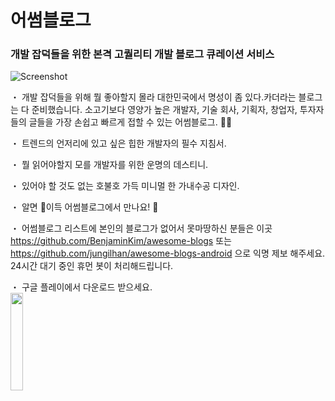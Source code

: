 # 어썸블로그 
### 개발 잡덕들을 위한 본격 고퀄리티 개발 블로그 큐레이션 서비스 

![Screenshot](https://github.com/jungilhan/awesome-blogs-android/raw/develop/screenshot.png)

・ 개발 잡덕들을 위해 뭘 좋아할지 몰라 대한민국에서 명성이 좀 있다.카더라는 블로그는 다 준비했습니다. 소고기보다 영양가 높은 개발자, 기술 회사, 기획자, 창업자, 투자자들의 글들을 가장 손쉽고 빠르게 접할 수 있는 어썸블로그. 🕵️‍♀️

・ 트렌드의 언저리에 있고 싶은 힙한 개발자의 필수 지침서. 

・ 뭘 읽어야할지 모를 개발자를 위한 운명의 데스티니. 

・ 있어야 할 것도 없는 호불호 가득 미니멀 한 가내수공 디자인.

・ 알면 🐶이득 어썸블로그에서 만나요!  🙌

・ 어썸블로그 리스트에 본인의 블로그가 없어서 못마땅하신 분들은 이곳 https://github.com/BenjaminKim/awesome-blogs 또는 https://github.com/jungilhan/awesome-blogs-android 으로 익명 제보 해주세요. 24시간 대기 중인 휴먼 봇이 처리해드립니다.

・ 구글 플레이에서 다운로드 받으세요. <br/>
<a href="https://play.google.com/store/apps/details?id=org.petabytes.awesomeblogs"><img src="https://play.google.com/intl/en_us/badges/images/generic/en_badge_web_generic.png" width="20%"></a>
